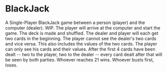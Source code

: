 # BlackJack
A Single-Player BlackJack game between a person (player) and the computer (dealer). WIP.
The player will arrive at the computer and start the game. The deck is made and shuffled. The dealer and player will each get two cards in the beginning. The player cannot see the dealer's two cards and vice versa. This also includes the values of the two cards. The player can only see his cards and their values.  After the first 4 cards have been dealt -- two to the player, two to the dealer -- every card dealt after that will be seen by both parties. Whoever reaches 21 wins. Whoever busts first, loses. 
